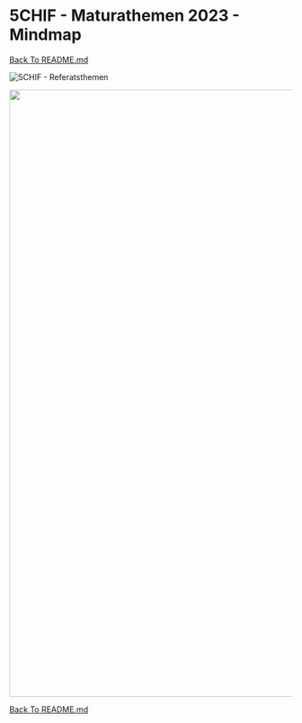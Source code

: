 # 5CHIF - Maturathemen 2023 - Mindmap

[Back To README.md][back]

![5CHIF - Referatsthemen](http://plantuml.unterrainer.info/plantuml/proxy?cache=no&src=https://raw.githubusercontent.com/UnterrainerInformatik/htl/master/iuml/5CHIF-Maturathemen2023.iuml)

<img src="https://github.com/UnterrainerInformatik/htl/blob/master/img/5CHIF-Maturathemen2023.svg" alt="" width="1080" />

[Back To README.md][back]

[back]: https://github.com/UnterrainerInformatik/htl